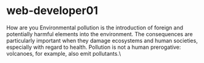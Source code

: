 # web-developer01
How are you
Environmental pollution is the introduction of foreign and potentially harmful elements into the environment. The consequences are particularly important when they damage ecosystems and human societies, especially with regard to health. Pollution is not a human prerogative: volcanoes, for example, also emit pollutants.\